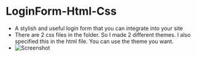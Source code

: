 # LoginForm-Html-Css
 - A stylish and useful login form that you can integrate into your site
 - There are 2 css files in the folder. So I made 2 different themes. I also specified this in the html file. You can use the theme you want. 
 - ![Screenshot](https://github.com/gokhansobaci/LoginForm-Html-Css/assets/128411803/b384df85-0803-464c-a33d-09c5f27a7efe)
